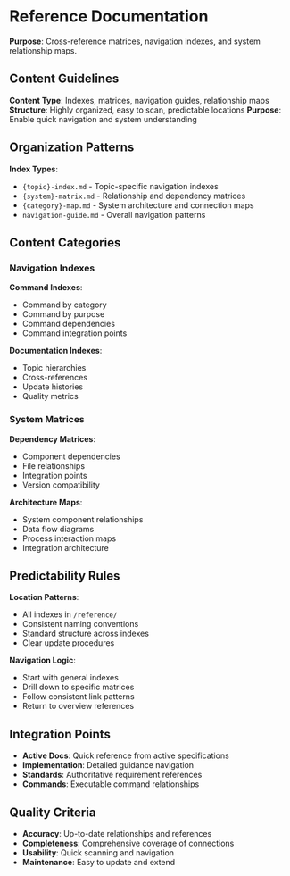# Reference Documentation

**Purpose**: Cross-reference matrices, navigation indexes, and system relationship maps.

## Content Guidelines

**Content Type**: Indexes, matrices, navigation guides, relationship maps
**Structure**: Highly organized, easy to scan, predictable locations
**Purpose**: Enable quick navigation and system understanding

## Organization Patterns

**Index Types**:
- `{topic}-index.md` - Topic-specific navigation indexes
- `{system}-matrix.md` - Relationship and dependency matrices  
- `{category}-map.md` - System architecture and connection maps
- `navigation-guide.md` - Overall navigation patterns

## Content Categories

### Navigation Indexes
**Command Indexes**:
- Command by category
- Command by purpose
- Command dependencies
- Command integration points

**Documentation Indexes**:
- Topic hierarchies
- Cross-references
- Update histories
- Quality metrics

### System Matrices
**Dependency Matrices**:
- Component dependencies
- File relationships
- Integration points
- Version compatibility

**Architecture Maps**:
- System component relationships
- Data flow diagrams  
- Process interaction maps
- Integration architecture

## Predictability Rules

**Location Patterns**:
- All indexes in `/reference/`
- Consistent naming conventions
- Standard structure across indexes
- Clear update procedures

**Navigation Logic**:
- Start with general indexes
- Drill down to specific matrices
- Follow consistent link patterns
- Return to overview references

## Integration Points

- **Active Docs**: Quick reference from active specifications
- **Implementation**: Detailed guidance navigation
- **Standards**: Authoritative requirement references
- **Commands**: Executable command relationships

## Quality Criteria

- **Accuracy**: Up-to-date relationships and references
- **Completeness**: Comprehensive coverage of connections
- **Usability**: Quick scanning and navigation
- **Maintenance**: Easy to update and extend